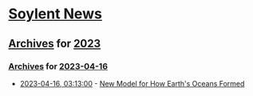 # [Soylent News](../../../README.md)

## [Archives](../../index.md) for [2023](../index.md)

### [Archives](../../index.md) for [2023-04-16](index.md)

* [2023-04-16, 03:13:00](https://soylentnews.org/article.pl?sid=23/04/15/0148217&from=rss) - [New Model for How Earth's Oceans Formed](https://soylentnews.org/article.pl?sid=23/04/15/0148217&from=rss)
